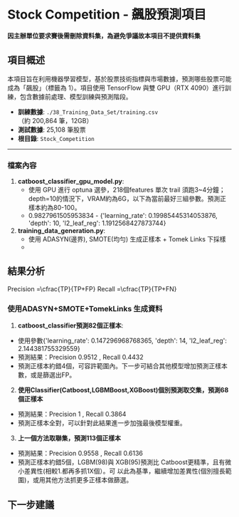 # Stock Competition - 飆股預測項目

**因主辦單位要求賽後需刪除資料集，為避免爭議故本項目不提供資料集**

## 項目概述
本項目旨在利用機器學習模型，基於股票技術指標與市場數據，預測哪些股票可能成為「飆股」（標籤為 1）。項目使用 TensorFlow 與雙 GPU（RTX 4090）進行訓練，包含數據前處理、模型訓練與預測階段。

- **訓練數據**: `./38_Training_Data_Set/training.csv`（約 200,864 筆，12GB）
- **測試數據**: 25,108 筆股票
- **根目錄**: `Stock_Competition`

---

### 檔案內容
1. **catboost_classifier_gpu_model.py**:
   - 使用 GPU 進行 optuna 選參，218個features 單次 trail 須跑3~4分鐘；depth=10的情況下，VRAM約為6G，以下為當前最好三組參數。預測正樣本約為80-100。
   - 0.9827961505953834 - {'learning_rate': 0.19985445314053876, 'depth': 10, 'l2_leaf_reg': 1.1912568427873744}
2. **training_data_generation.py**:
   - 使用 ADASYN(邊界), SMOTE(均勻) 生成正樣本 + Tomek Links 下採樣
   - 
## 結果分析
Precision =\cfrac{TP}{TP+FP}
Recall =\cfrac{TP}{TP+FN}
### 使用ADASYN+SMOTE+TomekLinks 生成資料
1.  **catboost_classifier預測82個正樣本**:
   - 使用參數{'learning_rate': 0.147296968768365, 'depth': 14, 'l2_leaf_reg': 2.144381755329559}
   - 預測結果：Precision 0.9512 , Recall 0.4432
   - 預測正樣本約錯4個，可容許範圍內。下一步可結合其他模型增加預測正樣本數，或是篩選出FP。

2.  **使用Classifier(Catboost,LGBMBoost,XGBoost)個別預測取交集，預測68個正樣本**
   - 預測結果：Precision 1 , Recall 0.3864
   - 預測正樣本全對，可以針對此結果進一步加強最後模型權重。
     
3.  **上一個方法取聯集，預測113個正樣本**
   - 預測結果：Precision 0.9558 , Recall 0.6136
   - 預測正樣本約錯5個，LGBM(98)與 XGB(95)預測比 Catboost更精準，且有微小差異性(相較1.都再多抓1X個）。可 以此為基準，繼續增加差異性(個別擅長範圍)，或用其他方法抓更多正樣本做篩選。
     
## 下一步建議

